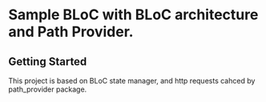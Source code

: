 # Sample BLoC with BLoC architecture and Path Provider.

## Getting Started

This project is based on BLoC state manager, and http requests cahced by path_provider package.
